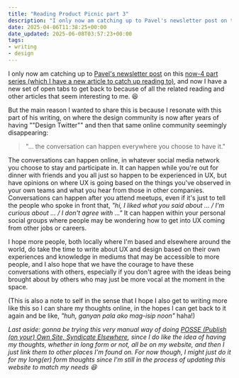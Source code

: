 ```yaml
---
title: "Reading Product Picnic part 3"
description: "I only now am catching up to Pavel's newsletter post on this (which I have a new article to catch up reading to), and now I have a new set of open tabs to get back to because of all the related reading and other articles that seem interesting to me."
date: 2025-04-06T11:38:25+00:00
date_updated: 2025-06-08T03:57:23+00:00
tags: 
- writing
- design
---
```


I only now am catching up to [Pavel's newsletter post](https://productpicnic.beehiiv.com/p/design-is-a-leadership-skill-why-design-goes-wrong-and-how-to-set-it-right-part-3) on this [now-4 part series (which I have a new article to catch up reading to)](https://productpicnic.beehiiv.com/p/design-without-feedback-is-theater-why-design-goes-wrong-and-how-to-set-it-right-part-4), and now I have a new set of open tabs to get back to because of all the related reading and other articles that seem interesting to me. 😆

But the main reason I wanted to share this is because I resonate with this part of his writing, on where the design community is now after years of having ""Design Twitter"" and then that same online community seemingly disappearing:

> "... the conversation can happen everywhere you choose to have it."

The conversations can happen online, in whatever social media network you choose to stay and participate in. It can happen while you're out for dinner with friends and you all just so happen to be experienced in UX, but have opinions on where UX is going based on the things you've observed in your own teams and what you hear from those in other companies. Conversations can happen after you attend meetups, even if it's just to tell the people who spoke in front that, _"hi, I liked what you said about ... / I'm curious about ... / I don't agree with ..."_ It can happen within your personal social groups where people may be wondering how to get into UX coming from other jobs or careers. 

I hope more people, both locally where I'm based and elsewhere around the world, do take the time to write about UX and design based on their own experiences and knowledge in mediums that may be accessible to more people, and I also hope that we have the courage to have these conversations with others, especially if you don't agree with the ideas being brought about by others who may just be more vocal at the moment in the space.

(This is also a note to self in the sense that I hope I also get to writing more like this so I can share my thoughts online, in the hopes I can get back to it again and be like, _"huh, ganyan pala ako mag-isip noon"_ haha!)

_Last aside: gonna be trying this very manual way of doing [POSSE (Publish (on your) Own Site, Syndicate Elsewhere](https://indieweb.org/POSSE), since I do like the idea of having my thoughts, whether in long form or not, all be on my website, and then I just link them to other places I'm found on. For now though, I might just do it for my long(er) form thoughts since I'm still in the process of updating this website to match my needs 😆_
